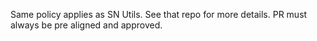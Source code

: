 Same policy applies as SN Utils.
See that repo for more details. PR must always be pre aligned and approved.